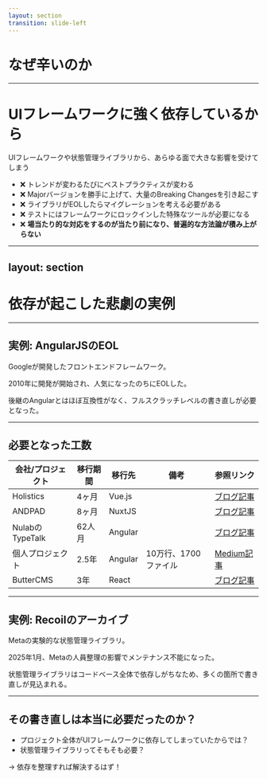 ```yaml
---
layout: section
transition: slide-left
---
```


# なぜ辛いのか

---

# UIフレームワークに強く依存しているから

<div class="py-4"></div>

UIフレームワークや状態管理ライブラリから、あらゆる面で大きな影響を受けてしまう

- ❌ トレンドが変わるたびにベストプラクティスが変わる
- ❌ Majorバージョンを勝手に上げて、大量のBreaking Changesを引き起こす
- ❌ ライブラリがEOLしたらマイグレーションを考える必要がある
- ❌ テストにはフレームワークにロックインした特殊なツールが必要になる
- ❌ **場当たり的な対応をするのが当たり前になり、普遍的な方法論が積み上がらない**

---
layout: section
---

# 依存が起こした悲劇の実例

---

## 実例: AngularJSのEOL

<div class="py-4"></div>

Googleが開発したフロントエンドフレームワーク。

2010年に開発が開始され、人気になったのちにEOLした。

後継のAngularとはほぼ互換性がなく、フルスクラッチレベルの書き直しが必要となった。


---

## 必要となった工数

<div class="py-4"></div>

| 会社/プロジェクト | 移行期間 | 移行先 | 備考 | 参照リンク |
|-----------------|---------|-------|------|----------|
| Holistics | 4ヶ月 | Vue.js | | [ブログ記事](https://www.holistics.io/blog/why-and-how-we-migrated-from-angularjs-to-vuejs/) |
| ANDPAD | 8ヶ月 | NuxtJS | | [ブログ記事](https://tech.andpad.co.jp/entry/2021/03/11/170000) |
| NulabのTypeTalk | 62人月 | Angular | | [ブログ記事](https://nulab.com/ja/blog/typetalk/things-we-did-on-angular-migration/) |
| 個人プロジェクト | 2.5年 | Angular | 10万行、1700ファイル | [Medium記事](https://medium.com/@rochat.aurelia/from-angularjs-to-angular-a-2-years-journey-5afcebe050a8) |
| ButterCMS | 3年 | React | | [ブログ記事](https://buttercms.com/blog/migrating-from-angularjs-to-react/) |


---

## 実例: Recoilのアーカイブ

<div class="py-4"></div>

Metaの実験的な状態管理ライブラリ。

2025年1月、Metaの人員整理の影響でメンテナンス不能になった。

状態管理ライブラリはコードベース全体で依存しがちなため、多くの箇所で書き直しが見込まれる。

---

## その書き直しは本当に必要だったのか？

<div class="py-4"></div>

- プロジェクト全体がUIフレームワークに依存してしまっていたからでは？
- 状態管理ライブラリってそもそも必要？

<div class="py-4"></div>

<div class="text-2xl">→ 依存を整理すれば解決するはず！</div>
